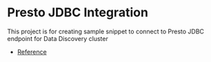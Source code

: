 # Presto JDBC Integration

This project is for creating sample snippet to connect to Presto JDBC endpoint for Data Discovery cluster

- [Reference](https://confluence.walmart.com/pages/viewpage.action?spaceKey=DADT&title=Spark+Jdbc+Integration)